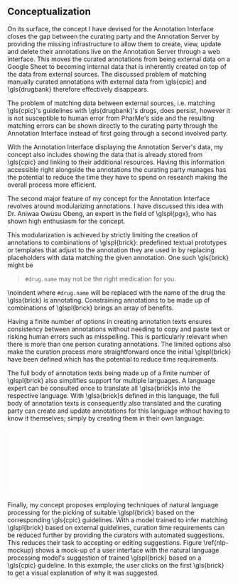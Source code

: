 ## Conceptualization

On its surface, the concept I have devised for the Annotation Interface closes
the gap between the curating party and the Annotation Server by providing the
missing infrastructure to allow them to create, view, update and delete their
annotations live on the Annotation Server through a web interface. This moves
the curated annotations from being external data on a Google Sheet to becoming
internal data that is inherently created on top of the data from external
sources. The discussed problem of matching manually curated annotations with
external data from \gls{cpic} and \gls{drugbank} therefore effectively
disappears.

The problem of matching data between external sources, i.e. matching
\gls{cpic}'s guidelines with \gls{drugbank}'s drugs, does persist, however it is
not susceptible to human error from PharMe's side and the resulting matching
errors can be shown directly to the curating party through the Annotation
Interface instead of first going through a second involved party.

With the Annotation Interface displaying the Annotation Server's data, my
concept also includes showing the data that is already stored from \gls{cpic}
and linking to their additional resources. Having this information accessible
right alongside the annotations the curating party manages has the potential to
reduce the time they have to spend on research making the overall process more
efficient.

The second major feature of my concept for the Annotation Interface revolves
around modularizing annotations. I have discussed this idea with Dr. Aniwaa
Owusu Obeng, an expert in the field of \glspl{pgx}, who has shown high
enthusiasm for the concept.

This modularization is achieved by strictly limiting the creation of annotations
to combinations of \glspl{brick}: predefined textual prototypes or templates
that adjust to the annotation they are used in by replacing placeholders with
data matching the given annotation. One such \gls{brick} might be

> `#drug.name` may not be the right medication for you.

\noindent where `#drug.name` will be replaced with the name of the drug the
\glsa{brick} is annotating. Constraining annotations to be made up of
combinations of \glspl{brick} brings an array of benefits.

Having a finite number of options in creating annotation texts ensures
consistency between annotations without needing to copy and paste text or
risking human errors such as misspelling. This is particularly relevant when
there is more than one person curating annotations.  The limited options also
make the curation process more straightforward once the initial \glspl{brick}
have been defined which has the potential to reduce time requirements.

The full body of annotation texts being made up of a finite number of
\glspl{brick} also simplifies support for multiple languages. A language expert
can be consulted once to translate all \glsa{brick}s into the respective
language. With \glsa{brick}s defined in this language, the full body of
annotation texts is consequently also translated and the curating party can
create and update annotations for this language without having to know it
themselves; simply by creating them in their own language.

![Conceptualized suggestion of \glspl{brick} based on \gls{cpic} guideline
[@lee_clinical_2022] \label{nlp-mockup}](images/nlp-mockup.pdf)

Finally, my concept proposes employing techniques of natural language processing
for the picking of suitable \glspl{brick} based on the corresponding \gls{cpic}
guidelines. With a model trained to infer matching \glspl{brick} based on external
guidelines, curation time requirements can be reduced further by providing the
curators with automated suggestions. This reduces their task to accepting or
editing suggestions. Figure \ref{nlp-mockup} shows a mock-up of a user interface
with the natural language processing model's suggestion of trained \glspl{brick}
based on a \gls{cpic} guideline. In this example, the user clicks on the first
\gls{brick} to get a visual explanation of why it was suggested.
